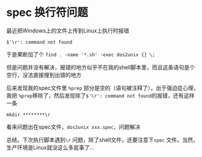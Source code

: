 # spec 换行符问题

最近把Windows上的文件上传到Linux上执行时报错

`$'\r': command not found`

于是果断加了个 `find . -name '*.sh' -exec dos2unix {} \;`

但是问题并没有解决，报错的地方似乎不在我的shell脚本里，而且这条语句是个空行，没法直接搜到出错的地方

后来发现我的spec文件里 `%prep` 部分是空的（语句被注释了），出于强迫症心理，我把 `%prep`移除了，然后发现除了`$'\r': command not found`的报错，还有这样一条

`mkdir ********\r`

看来问题出在spec文件，`dos2unix xxx.spec`，问题解决

总结，下次执行脚本遇到`\r` 问题，除了shell文件，还要注意下`spec` 文件。当然，生产环境是Linux就没这么多屁事了...
